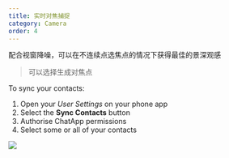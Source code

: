 ```yaml
---
title: 实时对焦捕捉
category: Camera
order: 4
---
```


配合视窗降噪，可以在不连续点选焦点的情况下获得最佳的景深观感

> 可以选择生成对焦点

To sync your contacts:

1. Open your *User Settings* on your phone app
2. Select the **Sync Contacts** button
3. Authorise ChatApp permissions
4. Select some or all of your contacts

![](//placehold.it/1400x900)
